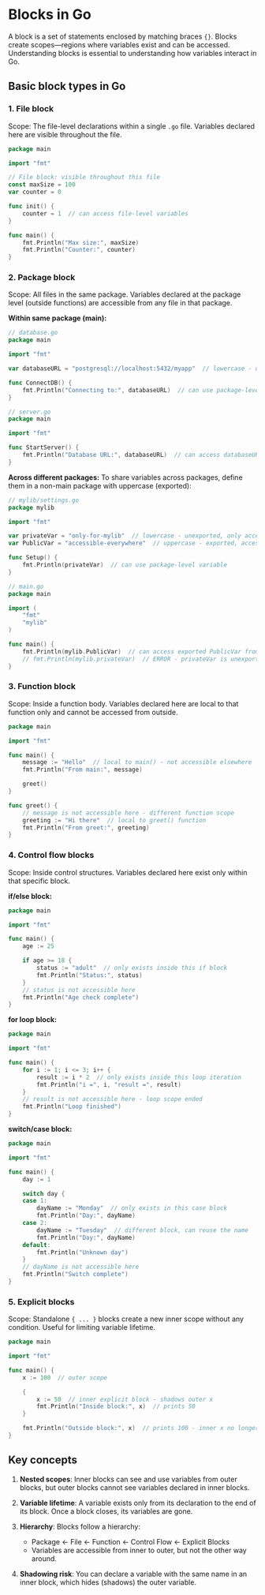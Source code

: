 # Blocks in Go

A block is a set of statements enclosed by matching braces `{}`. Blocks create scopes—regions where variables exist and can be accessed. Understanding blocks is essential to understanding how variables interact in Go.

## Basic block types in Go

### 1. File block
Scope: The file-level declarations within a single `.go` file. Variables declared here are visible throughout the file.

```go
package main

import "fmt"

// File block: visible throughout this file
const maxSize = 100
var counter = 0

func init() {
    counter = 1  // can access file-level variables
}

func main() {
    fmt.Println("Max size:", maxSize)
    fmt.Println("Counter:", counter)
}
```

### 2. Package block
Scope: All files in the same package. Variables declared at the package level (outside functions) are accessible from any file in that package.

**Within same package (main):**
```go
// database.go
package main

import "fmt"

var databaseURL = "postgresql://localhost:5432/myapp"  // lowercase - unexported, only accessible within package main

func ConnectDB() {
    fmt.Println("Connecting to:", databaseURL)  // can use package-level variable
}
```

```go
// server.go
package main

import "fmt"

func StartServer() {
    fmt.Println("Database URL:", databaseURL)  // can access databaseURL from database.go - same package
}
```

**Across different packages:**
To share variables across packages, define them in a non-main package with uppercase (exported):

```go
// mylib/settings.go
package mylib

import "fmt"

var privateVar = "only-for-mylib"  // lowercase - unexported, only accessible within mylib package
var PublicVar = "accessible-everywhere"  // uppercase - exported, accessible from other packages

func Setup() {
    fmt.Println(privateVar)  // can use package-level variable
}
```

```go
// main.go
package main

import (
    "fmt"
    "mylib"
)

func main() {
    fmt.Println(mylib.PublicVar)  // can access exported PublicVar from mylib
    // fmt.Println(mylib.privateVar)  // ERROR - privateVar is unexported, not accessible
}
```

### 3. Function block
Scope: Inside a function body. Variables declared here are local to that function only and cannot be accessed from outside.

```go
package main

import "fmt"

func main() {
    message := "Hello"  // local to main() - not accessible elsewhere
    fmt.Println("From main:", message)

    greet()
}

func greet() {
    // message is not accessible here - different function scope
    greeting := "Hi there"  // local to greet() function
    fmt.Println("From greet:", greeting)
}
```

### 4. Control flow blocks
Scope: Inside control structures. Variables declared here exist only within that specific block.

**if/else block:**
```go
package main

import "fmt"

func main() {
    age := 25

    if age >= 18 {
        status := "adult"  // only exists inside this if block
        fmt.Println("Status:", status)
    }
    // status is not accessible here
    fmt.Println("Age check complete")
}
```

**for loop block:**
```go
package main

import "fmt"

func main() {
    for i := 1; i <= 3; i++ {
        result := i * 2  // only exists inside this loop iteration
        fmt.Println("i =", i, "result =", result)
    }
    // result is not accessible here - loop scope ended
    fmt.Println("Loop finished")
}
```

**switch/case block:**
```go
package main

import "fmt"

func main() {
    day := 1

    switch day {
    case 1:
        dayName := "Monday"  // only exists in this case block
        fmt.Println("Day:", dayName)
    case 2:
        dayName := "Tuesday"  // different block, can reuse the name
        fmt.Println("Day:", dayName)
    default:
        fmt.Println("Unknown day")
    }
    // dayName is not accessible here
    fmt.Println("Switch complete")
}
```

### 5. Explicit blocks
Scope: Standalone `{ ... }` blocks create a new inner scope without any condition. Useful for limiting variable lifetime.

```go
package main

import "fmt"

func main() {
    x := 100  // outer scope

    {
        x := 50  // inner explicit block - shadows outer x
        fmt.Println("Inside block:", x)  // prints 50
    }

    fmt.Println("Outside block:", x)  // prints 100 - inner x no longer exists
}
```

## Key concepts

1. **Nested scopes**: Inner blocks can see and use variables from outer blocks, but outer blocks cannot see variables declared in inner blocks.

2. **Variable lifetime**: A variable exists only from its declaration to the end of its block. Once a block closes, its variables are gone.

3. **Hierarchy**: Blocks follow a hierarchy:
   - Package ← File ← Function ← Control Flow ← Explicit Blocks
   - Variables are accessible from inner to outer, but not the other way around.

4. **Shadowing risk**: You can declare a variable with the same name in an inner block, which hides (shadows) the outer variable.